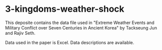 # 3-kingdoms-weather-shock

This deposite contains the data file used in "Extreme Weather Events and Military Conflict over Seven Centuries in Ancient Korea" 
by Tackseung Jun and Rajiv Seth.

Data used in the paper is  Excel.
Data descriptions are available.
